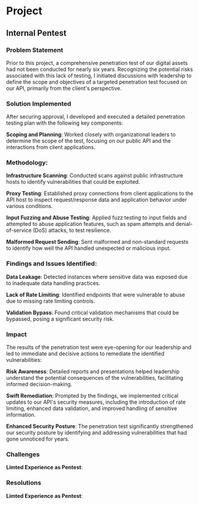 # Project

## Internal Pentest

### Problem Statement

Prior to this project, a comprehensive penetration test of our digital assets had not been conducted for nearly six years. Recognizing the potential risks associated with this lack of testing, I initiated discussions with leadership to define the scope and objectives of a targeted penetration test focused on our API, primarily from the client's perspective.

### Solution Implemented

After securing approval, I developed and executed a detailed penetration testing plan with the following key components:

**Scoping and Planning**: Worked closely with organizational leaders to determine the scope of the test, focusing on our public API and the interactions from client applications.
    
### **Methodology**:
**Infrastructure Scanning**: Conducted scans against public infrastructure hosts to identify vulnerabilities that could be exploited.
        
**Proxy Testing**: Established proxy connections from client applications to the API host to inspect request/response data and application behavior under various conditions.
        
**Input Fuzzing and Abuse Testing**: Applied fuzz testing to input fields and attempted to abuse application features, such as spam attempts and denial-of-service (DoS) attacks, to test resilience.
        
**Malformed Request Sending**: Sent malformed and non-standard requests to identify how well the API handled unexpected or malicious input.
    
### **Findings and Issues Identified**:
**Data Leakage**: Detected instances where sensitive data was exposed due to inadequate data handling practices.
        
**Lack of Rate Limiting**: Identified endpoints that were vulnerable to abuse due to missing rate limiting controls.
        
**Validation Bypass**: Found critical validation mechanisms that could be bypassed, posing a significant security risk.

### Impact

The results of the penetration test were eye-opening for our leadership and led to immediate and decisive actions to remediate the identified vulnerabilities:

**Risk Awareness**: Detailed reports and presentations helped leadership understand the potential consequences of the vulnerabilities, facilitating informed decision-making.
    
**Swift Remediation**: Prompted by the findings, we implemented critical updates to our API's security measures, including the introduction of rate limiting, enhanced data validation, and improved handling of sensitive information.
    
**Enhanced Security Posture**: The penetration test significantly strengthened our security posture by identifying and addressing vulnerabilities that had gone unnoticed for years.

### Challenges 

**Limted Experience as Pentest**:

### Resolutions

**Limted Experience as Pentest**: